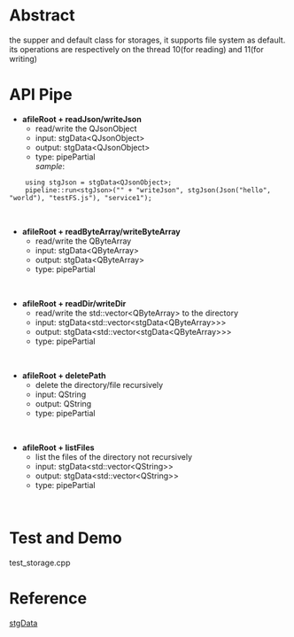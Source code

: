 # Abstract
the supper and default class for storages, it supports file system as default. its operations are respectively on the thread 10(for reading) and 11(for writing)  

# API Pipe
* **afileRoot + readJson/writeJson**  
    - read/write the QJsonObject  
    - input: stgData<QJsonObject\>  
    - output: stgData<QJsonObject\>  
    - type: pipePartial  
_sample_:
```
    using stgJson = stgData<QJsonObject>;
    pipeline::run<stgJson>("" + "writeJson", stgJson(Json("hello", "world"), "testFS.js"), "service1");
```  
</br>

* **afileRoot + readByteArray/writeByteArray**  
    - read/write the QByteArray  
    - input: stgData<QByteArray\>  
    - output: stgData<QByteArray\>  
    - type: pipePartial  
</br>

* **afileRoot + readDir/writeDir**  
    - read/write the std::vector<QByteArray\> to the directory  
    - input: stgData<std::vector<stgData<QByteArray\>\>\>  
    - output: stgData<std::vector<stgData<QByteArray\>\>\>  
    - type: pipePartial  
</br>

* **afileRoot + deletePath**  
    - delete the directory/file recursively  
    - input: QString  
    - output: QString  
    - type: pipePartial  
</br>

* **afileRoot + listFiles**  
    - list the files of the directory not recursively  
    - input: stgData<std::vector<QString\>\>  
    - output: stgData<std::vector<QString\>\>  
    - type: pipePartial  
</br>

# Test and Demo
test_storage.cpp    

# Reference
[stgData](stgData.md)  
